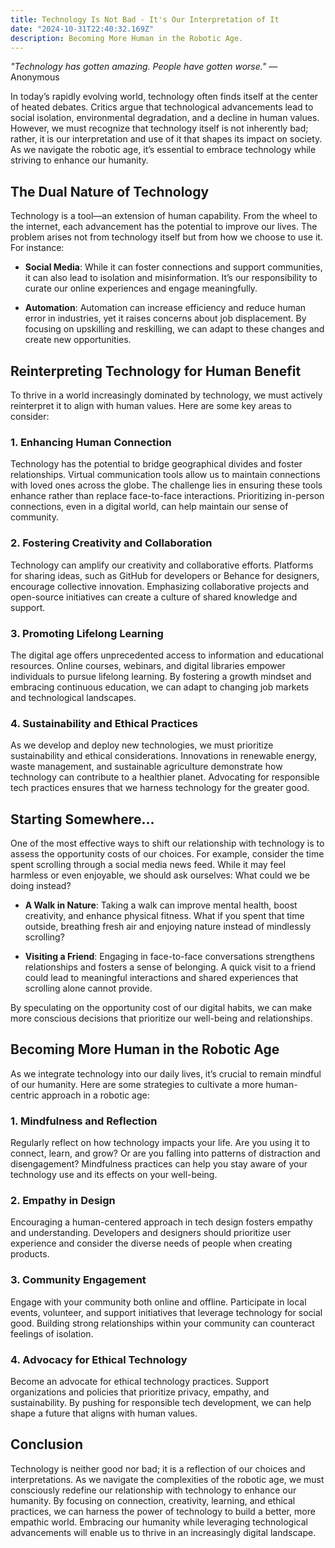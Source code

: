 ```yaml
---
title: Technology Is Not Bad - It's Our Interpretation of It
date: "2024-10-31T22:40:32.169Z"
description: Becoming More Human in the Robotic Age.
---
```


*"Technology has gotten amazing. People have gotten worse."* — Anonymous

In today’s rapidly evolving world, technology often finds itself at the center of heated debates. Critics argue that technological advancements lead to social isolation, environmental degradation, and a decline in human values. However, we must recognize that technology itself is not inherently bad; rather, it is our interpretation and use of it that shapes its impact on society. As we navigate the robotic age, it’s essential to embrace technology while striving to enhance our humanity.

## The Dual Nature of Technology

Technology is a tool—an extension of human capability. From the wheel to the internet, each advancement has the potential to improve our lives. The problem arises not from technology itself but from how we choose to use it. For instance:

- **Social Media**: While it can foster connections and support communities, it can also lead to isolation and misinformation. It’s our responsibility to curate our online experiences and engage meaningfully.
  
- **Automation**: Automation can increase efficiency and reduce human error in industries, yet it raises concerns about job displacement. By focusing on upskilling and reskilling, we can adapt to these changes and create new opportunities.

## Reinterpreting Technology for Human Benefit

To thrive in a world increasingly dominated by technology, we must actively reinterpret it to align with human values. Here are some key areas to consider:

### 1. **Enhancing Human Connection**

Technology has the potential to bridge geographical divides and foster relationships. Virtual communication tools allow us to maintain connections with loved ones across the globe. The challenge lies in ensuring these tools enhance rather than replace face-to-face interactions. Prioritizing in-person connections, even in a digital world, can help maintain our sense of community.

### 2. **Fostering Creativity and Collaboration**

Technology can amplify our creativity and collaborative efforts. Platforms for sharing ideas, such as GitHub for developers or Behance for designers, encourage collective innovation. Emphasizing collaborative projects and open-source initiatives can create a culture of shared knowledge and support.

### 3. **Promoting Lifelong Learning**

The digital age offers unprecedented access to information and educational resources. Online courses, webinars, and digital libraries empower individuals to pursue lifelong learning. By fostering a growth mindset and embracing continuous education, we can adapt to changing job markets and technological landscapes.

### 4. **Sustainability and Ethical Practices**

As we develop and deploy new technologies, we must prioritize sustainability and ethical considerations. Innovations in renewable energy, waste management, and sustainable agriculture demonstrate how technology can contribute to a healthier planet. Advocating for responsible tech practices ensures that we harness technology for the greater good.

## Starting Somewhere...

One of the most effective ways to shift our relationship with technology is to assess the opportunity costs of our choices. For example, consider the time spent scrolling through a social media news feed. While it may feel harmless or even enjoyable, we should ask ourselves: What could we be doing instead?

- **A Walk in Nature**: Taking a walk can improve mental health, boost creativity, and enhance physical fitness. What if you spent that time outside, breathing fresh air and enjoying nature instead of mindlessly scrolling?

- **Visiting a Friend**: Engaging in face-to-face conversations strengthens relationships and fosters a sense of belonging. A quick visit to a friend could lead to meaningful interactions and shared experiences that scrolling alone cannot provide.

By speculating on the opportunity cost of our digital habits, we can make more conscious decisions that prioritize our well-being and relationships.

## Becoming More Human in the Robotic Age

As we integrate technology into our daily lives, it’s crucial to remain mindful of our humanity. Here are some strategies to cultivate a more human-centric approach in a robotic age:

### 1. **Mindfulness and Reflection**

Regularly reflect on how technology impacts your life. Are you using it to connect, learn, and grow? Or are you falling into patterns of distraction and disengagement? Mindfulness practices can help you stay aware of your technology use and its effects on your well-being.

### 2. **Empathy in Design**

Encouraging a human-centered approach in tech design fosters empathy and understanding. Developers and designers should prioritize user experience and consider the diverse needs of people when creating products.

### 3. **Community Engagement**

Engage with your community both online and offline. Participate in local events, volunteer, and support initiatives that leverage technology for social good. Building strong relationships within your community can counteract feelings of isolation.

### 4. **Advocacy for Ethical Technology**

Become an advocate for ethical technology practices. Support organizations and policies that prioritize privacy, empathy, and sustainability. By pushing for responsible tech development, we can help shape a future that aligns with human values.

## Conclusion

Technology is neither good nor bad; it is a reflection of our choices and interpretations. As we navigate the complexities of the robotic age, we must consciously redefine our relationship with technology to enhance our humanity. By focusing on connection, creativity, learning, and ethical practices, we can harness the power of technology to build a better, more empathic world. Embracing our humanity while leveraging technological advancements will enable us to thrive in an increasingly digital landscape.